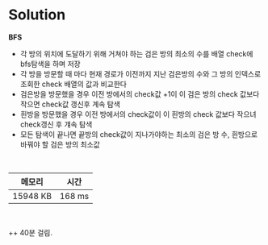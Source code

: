 # Solution

**BFS**

- 각 방의 위치에 도달하기 위해 거쳐야 하는 검은 방의 최소의 수를 배열 check에 bfs탐색을 하며 저장
- 각 방을 방문할 때 마다 현재 경로가 이전까지 지난 검은방의 수와 그 방의 인덱스로 조회한 check 배열의 값과 비교한다
- 검은방을 방문했을 경우 이전 방에서의 check값 +1이 이 검은 방의 check 값보다 작으면 check값 갱신후 계속 탐색
- 흰방을 방문했을 경우 이전 방에서의 check값이 이 흰방의 check 값보다 작으녀 check갱신 후 걔속 탐색
- 모든 탐색이 끝나면 끝방의 check값이 지나가야하는 최소의 검은 방 수, 흰방으로 바꿔야 할 검은 방의 최소값

</br>

|메모리|시간|
|---|---|
|15948 KB|168 ms|
</br>

++ 40분 걸림.